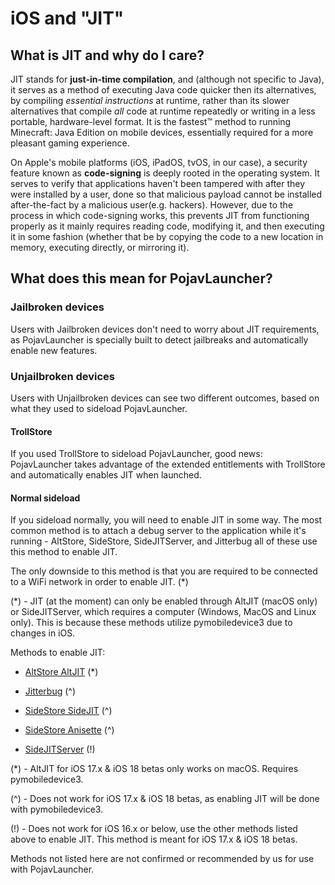 # iOS and "JIT"

## What is JIT and why do I care?
JIT stands for **just-in-time compilation**, and (although not specific to Java), it serves as a method of executing Java code quicker then its alternatives, by compiling *essential instructions* at runtime, rather than its slower alternatives that compile *all* code at runtime repeatedly or writing in a less portable, hardware-level format. It is the fastest™ method to running Minecraft: Java Edition on mobile devices, essentially required for a more pleasant gaming experience.

On Apple's mobile platforms (iOS, iPadOS, tvOS, in our case), a security feature known as **code-signing** is deeply rooted in the operating system. It serves to verify that applications haven't been tampered with after they were installed by a user, done so that malicious payload cannot be installed after-the-fact by a malicious user(e.g. hackers). However, due to the process in which code-signing works, this prevents JIT from functioning properly as it mainly requires reading code, modifying it, and then executing it in some fashion (whether that be by copying the code to a new location in memory, executing directly, or mirroring it).

## What does this mean for PojavLauncher?

### Jailbroken devices
Users with Jailbroken devices don't need to worry about JIT requirements, as PojavLauncher is specially built to detect jailbreaks and automatically enable new features.

### Unjailbroken devices
Users with Unjailbroken devices can see two different outcomes, based on what they used to sideload PojavLauncher.

#### TrollStore
If you used TrollStore to sideload PojavLauncher, good news: PojavLauncher takes advantage of the extended entitlements with TrollStore and automatically enables JIT when launched.

#### Normal sideload
If you sideload normally, you will need to enable JIT in some way. The most common method is to attach a debug server to the application while it's running - AltStore, SideStore, SideJITServer, and Jitterbug all of these use this method to enable JIT. 

The only downside to this method is that you are required to be connected to a WiFi network in order to enable JIT. (*)

(*) - JIT (at the moment) can only be enabled through AltJIT (macOS only) or SideJITServer, which requires a computer (Windows, MacOS and Linux only). This is because these methods utilize pymobiledevice3 due to changes in iOS. 

Methods to enable JIT:
- [AltStore AltJIT](https://faq.altstore.io/how-to-use-altstore/altjit) (*)

- [Jitterbug](https://github.com/osy/Jitterbug/tree/main/Jitterbug) (^)

- [SideStore SideJIT](https://docs.sidestore.io/docs/faq/#:~:text=Can%20I%20activate,selecting%20'Enable%20JIT') (^)

- [SideStore Anisette](https://docs.sidestore.io/docs/intro) (^)

- [SideJITServer](https://github.com/nythepegasus/SideJITServer) (!)

(*) - AltJIT for iOS 17.x & iOS 18 betas only works on macOS. Requires pymobiledevice3.

(^) - Does not work for iOS 17.x & iOS 18 betas, as enabling JIT will be done with pymobiledevice3.

(!) - Does not work for iOS 16.x or below, use the other methods listed above to enable JIT. This method is meant for iOS 17.x & iOS 18 betas.

Methods not listed here are not confirmed or recommended by us for use with PojavLauncher.
